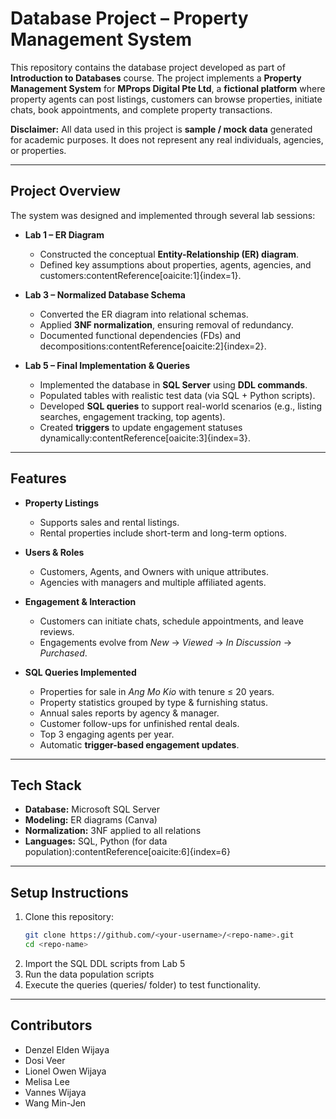 # Database Project – Property Management System  

This repository contains the database project developed as part of **Introduction to Databases** course. 
The project implements a **Property Management System** for **MProps Digital Pte Ltd**, a **fictional platform** where property agents can post listings, customers can browse properties, initiate chats, book appointments, and complete property transactions.  

**Disclaimer:** All data used in this project is **sample / mock data** generated for academic purposes. It does not represent any real individuals, agencies, or properties.  

---

## Project Overview  

The system was designed and implemented through several lab sessions:  

- **Lab 1 – ER Diagram**  
  - Constructed the conceptual **Entity-Relationship (ER) diagram**.  
  - Defined key assumptions about properties, agents, agencies, and customers:contentReference[oaicite:1]{index=1}.  

- **Lab 3 – Normalized Database Schema**  
  - Converted the ER diagram into relational schemas.  
  - Applied **3NF normalization**, ensuring removal of redundancy.  
  - Documented functional dependencies (FDs) and decompositions:contentReference[oaicite:2]{index=2}.  

- **Lab 5 – Final Implementation & Queries**  
  - Implemented the database in **SQL Server** using **DDL commands**.  
  - Populated tables with realistic test data (via SQL + Python scripts).  
  - Developed **SQL queries** to support real-world scenarios (e.g., listing searches, engagement tracking, top agents).  
  - Created **triggers** to update engagement statuses dynamically:contentReference[oaicite:3]{index=3}.  

---

## Features  

- **Property Listings**  
  - Supports sales and rental listings.  
  - Rental properties include short-term and long-term options.  

- **Users & Roles**  
  - Customers, Agents, and Owners with unique attributes.  
  - Agencies with managers and multiple affiliated agents.  

- **Engagement & Interaction**  
  - Customers can initiate chats, schedule appointments, and leave reviews.  
  - Engagements evolve from *New* → *Viewed* → *In Discussion* → *Purchased*.  

- **SQL Queries Implemented**
  - Properties for sale in *Ang Mo Kio* with tenure ≤ 20 years.  
  - Property statistics grouped by type & furnishing status.  
  - Annual sales reports by agency & manager.  
  - Customer follow-ups for unfinished rental deals.  
  - Top 3 engaging agents per year.  
  - Automatic **trigger-based engagement updates**.  

---

## Tech Stack  

- **Database:** Microsoft SQL Server  
- **Modeling:** ER diagrams (Canva)  
- **Normalization:** 3NF applied to all relations  
- **Languages:** SQL, Python (for data population):contentReference[oaicite:6]{index=6}  

---

## Setup Instructions  

1. Clone this repository:  
   ```bash
   git clone https://github.com/<your-username>/<repo-name>.git
   cd <repo-name>
2. Import the SQL DDL scripts from Lab 5
3. Run the data population scripts
4. Execute the queries (queries/ folder) to test functionality.

---

## Contributors
- Denzel Elden Wijaya
- Dosi Veer
- Lionel Owen Wijaya
- Melisa Lee
- Vannes Wijaya
- Wang Min-Jen
